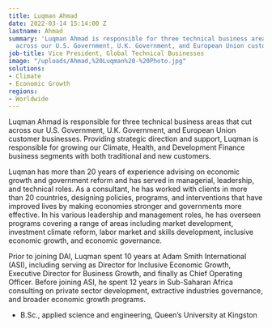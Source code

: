 ```yaml
---
title: Luqman Ahmad
date: 2022-03-14 15:14:00 Z
lastname: Ahmad
summary: 'Luqman Ahmad is responsible for three technical business areas that cut
  across our U.S. Government, U.K. Government, and European Union customer businesses. '
job-title: Vice President, Global Technical Businesses
image: "/uploads/Ahmad,%20Luqman%20-%20Photo.jpg"
solutions:
- Climate
- Economic Growth
regions:
- Worldwide
---
```


Luqman Ahmad is responsible for three technical business areas that cut across our U.S. Government, U.K. Government, and European Union customer businesses. Providing strategic direction and support, Luqman is responsible for growing our Climate, Health, and Development Finance business segments with both traditional and new customers.

Luqman has more than 20 years of experience advising on economic growth and government reform and has served in managerial, leadership, and technical roles. As a consultant, he has worked with clients in more than 20 countries, designing policies, programs, and interventions that have improved lives by making economies stronger and governments more effective. In his various leadership and management roles, he has overseen programs covering a range of areas including market development, investment climate reform, labor market and skills development, inclusive economic growth, and economic governance. 
 
Prior to joining DAI, Luqman spent 10 years at Adam Smith International (ASI), including serving as Director for Inclusive Economic Growth, Executive Director for Business Growth, and finally as Chief Operating Officer. Before joining ASI, he spent 12 years in Sub-Saharan Africa consulting on private sector development, extractive industries governance, and broader economic growth programs. 

* B.Sc., applied science and engineering, Queen’s University at Kingston